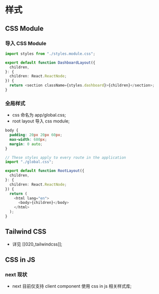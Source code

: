 # 样式

## CSS Module

### 导入 CSS Module

```typescript
import styles from "./styles.module.css";

export default function DashboardLayout({
  children,
}: {
  children: React.ReactNode;
}) {
  return <section className={styles.dashboard}>{children}</section>;
}
```

### 全局样式

- css 命名为 app/global.css;
- root layout 导入 css module;

```css
body {
  padding: 20px 20px 60px;
  max-width: 680px;
  margin: 0 auto;
}
```

```typescript
// These styles apply to every route in the application
import "./global.css";

export default function RootLayout({
  children,
}: {
  children: React.ReactNode;
}) {
  return (
    <html lang="en">
      <body>{children}</body>
    </html>
  );
}
```

## Tailwind CSS

- 详见 [[020_tailwindcss]];

## CSS in JS

### next 现状

- next 目前仅支持 client component 使用 css in js 相关样式库;

